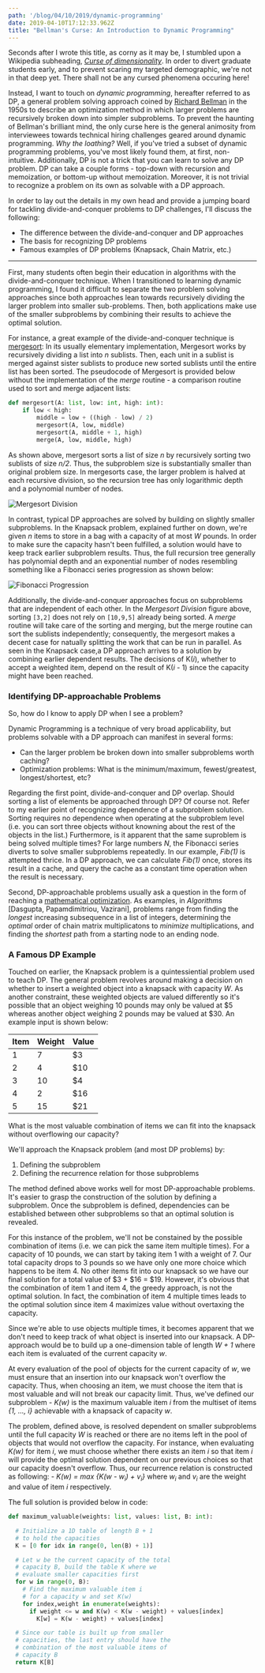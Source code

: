 ```yaml
---
path: '/blog/04/10/2019/dynamic-programming'
date: 2019-04-10T17:12:33.962Z
title: "Bellman's Curse: An Introduction to Dynamic Programming"
---
```


Seconds after I wrote this title, as corny as it may be, I stumbled upon a Wikipedia subheading, [_Curse of dimensionality_](https://en.wikipedia.org/wiki/Curse_of_dimensionality). In order to divert graduate students early, and to prevent scaring my targeted demographic, we're not in that deep yet. There shall not be any cursed phenomena occuring here!

Instead, I want to touch on _dynamic programming_, hereafter referred to as DP, a general problem solving approach coined by [Richard Bellman](https://en.wikipedia.org/wiki/Richard_E._Bellman) in the 1950s to describe an optimization method in which larger problems are recursively broken down into simpler subproblems. To prevent the haunting of Bellman's brilliant mind, the only curse here is the general animosity from interviewees towards technical hiring challenges geared around dynamic programming. _Why the loathing?_ Well, if you've tried a subset of dynamic programming problems, you've most likely found them, at first, non-intuitive. Additionally, DP is not a trick that you can learn to solve any DP problem. DP can take a couple forms - top-down with recursion and memoization, or bottom-up without memoization. Moreover, it is not trivial to recognize a problem on its own as solvable with a DP approach.

In order to lay out the details in my own head and provide a jumping board for tackling divide-and-conquer problems to DP challenges, I'll discuss the following:

- The difference between the divide-and-conquer and DP approaches
- The basis for recognizing DP problems
- Famous examples of DP problems (Knapsack, Chain Matrix, etc.)

---

First, many students often begin their education in algorithms with the divide-and-conquer technique. When I transitioned to learning dynamic programming, I found it difficult to separate the two problem solving approaches since both approaches lean towards recursively dividing the larger problem into smaller sub-problems. Then, both applications make use of the smaller subproblems by combining their results to achieve the optimal solution.

For instance, a great example of the divide-and-conquer technique is [mergesort](https://en.wikipedia.org/wiki/Mergesort): In its usually elementary implementation, Mergesort works by recursively dividing a list into _n_ sublists. Then, each unit in a sublist is merged against sister sublists to produce new sorted sublists until the entire list has been sorted. The pseudocode of Mergesort is provided below without the implementation of the _merge_ routine - a comparison routine used to sort and merge adjacent lists:

```python
def mergesort(A: list, low: int, high: int):
    if low < high:
        middle = low + ((high - low) / 2)
        mergesort(A, low, middle)
        mergesort(A, middle + 1, high)
        merge(A, low, middle, high)
```

As shown above, mergesort sorts a list of size _n_ by recursively sorting two sublists of size _n/2_. Thus, the subproblem size is substantially smaller than original problem size. In mergesorts case, the larger problem is halved at each recursive division, so the recursion tree has only logarithmic depth and a polynomial number of nodes.

![Mergesort Division](https://github.com/oakejp12/Graphics/blob/master/Algorithms/mergesort.png?raw=true)

In contrast, typical DP approaches are solved by building on slightly smaller subproblems. In the Knapsack problem, explained further on down, we're given _n_ items to store in a bag with a capacity of at most _W_ pounds. In order to make sure the capacity hasn't been fulfilled, a solution would have to keep track earlier subproblem results. Thus, the full recursion tree generally has polynomial depth and an exponential number of nodes resembling something like a Fibonacci series progression as shown below:

![Fibonacci Progression](https://github.com/oakejp12/Graphics/blob/master/Algorithms/fibonacci.png?raw=true)

Additionally, the divide-and-conquer approaches focus on subproblems that are independent of each other. In the _Mergesort Division_ figure above, sorting `[3,2]` does not rely on `[10,9,5]` already being sorted. A _merge_ routine will take care of the sorting and merging, but the merge routine can sort the sublists independently; consequently, the mergesort makes a decent case for natually splitting the work that can be run in parallel. As seen in the Knapsack case,a DP approach arrives to a solution by combining earlier dependent results. The decisions of K(_i_), whether to accept a weighted item, depend on the result of K(_i_ - 1) since the capacity might have been reached.

### Identifying DP-approachable Problems

So, how do I know to apply DP when I see a problem?

Dynamic Programming is a technique of very broad applicability, but problems solvable with a DP approach can manifest in several forms:

- Can the larger problem be broken down into smaller subproblems worth caching?
- Optimization problems: What is the minimum/maximum, fewest/greatest, longest/shortest, etc?

Regarding the first point, divide-and-conquer and DP overlap. Should sorting a list of elements be approached through DP? Of course not. Refer to my earlier point of recognizing dependence of a subproblem solution. Sorting requires no dependence when operating at the subproblem level (i.e. you can sort three objects without knowning about the rest of the objects in the list.) Furthermore, is it apparent that the same suproblem is being solved multiple times? For large numbers _N_, the Fibonacci series diverts to solve smaller subproblems repeatedly. In our example, _Fib(1)_ is attempted thrice. In a DP approach, we can calculate _Fib(1)_ once, stores its result in a cache, and query the cache as a constant time operation when the result is necessary.

Second, DP-approachable problems usually ask a question in the form of reaching a [mathematical optimization](https://en.wikipedia.org/wiki/Mathematical_optimization). As examples, in _Algorithms_ [Dasgupta, Papamdimitriou, Vazirani], problems range from finding the _longest_ increasing subsequence in a list of integers, determining the _optimal_ order of chain matrix multiplicatons to _minimize_ multiplications, and finding the _shortest_ path from a starting node to an ending node.

### A Famous DP Example

Touched on earlier, the Knapsack problem is a quintessiential problem used to teach DP. The general problem revolves around making a decision on whether to insert a weighted object into a knapsack with capacity _W_. As another constraint, these weighted objects are valued differently so it's possible that an object weighing 10 pounds may only be valued at $5 whereas another object weighing 2 pounds may be valued at $30. An example input is shown below:

| Item | Weight | Value |
| ---- | ------ | ----- |
| 1    | 7      | \$3   |
| 2    | 4      | \$10  |
| 3    | 10     | \$4   |
| 4    | 2      | \$16  |
| 5    | 15     | \$21  |

What is the most valuable combination of items we can fit into the knapsack without overflowing our capacity?

We'll approach the Knapsack problem (and most DP problems) by:

1. Defining the subproblem
2. Defining the recurrence relation for those subproblems

The method defined above works well for most DP-approachable problems. It's easier to grasp the construction of the solution by defining a subproblem. Once the subproblem is defined, dependencies can be established between other subproblems so that an optimal solution is revealed.

For this instance of the problem, we'll not be constained by the possible combination of items (i.e. we can pick the same item multiple times). For a capacity of 10 pounds, we can start by taking item 1 with a weight of 7. Our total capacity drops to 3 pounds so we have only one more choice which happens to be item 4. No other items fit into our knapsack so we have our final solution for a total value of $3 + $16 = \$19. However, it's obvious that the combination of item 1 and item 4, the greedy approach, is not the optimal solution. In fact, the combination of item 4 multiple times leads to the optimal solution since item 4 maximizes value without overtaxing the capacity.

Since we're able to use objects multiple times, it becomes apparent that we don't need to keep track of what object is inserted into our knapsack. A DP-approach would be to build up a one-dimension table of length _W + 1_ where each item is evaluated of the current capacity _w_.

At every evaluation of the pool of objects for the current capacity of _w_, we must ensure that an insertion into our knapsack won't overflow the capacity. Thus, when choosing an item, we must choose the item that is most valuable and will not break our capacity limit. Thus, we've defined our subproblem - _K(w)_ is the maximum valuable item _i_ from the multiset of items _{1, ..., i}_ achievable with a knapsack of capacity _w_.

The problem, defined above, is resolved dependent on smaller subproblems until the full capacity _W_ is reached or there are no items left in the pool of objects that would not overflow the capacity. For instance, when evaluating _K(w)_ for item _i_, we must choose whether there exists an item _i_ so that item _i_ will provide the optimal solution dependent on our previous choices so that our capacity doesn't overflow. Thus, our recurrence relation is constructed as following: - _K(w) = max {K(w - w<sub>i</sub>) + v<sub>i</sub>}_ where _w<sub>i</sub>_ and _v<sub>i</sub>_ are the weight and value of item _i_ respectively.

The full solution is provided below in code:

```python
def maximum_valuable(weights: list, values: list, B: int):

  # Initialize a 1D table of length B + 1
  # to hold the capacities
  K = [0 for idx in range(0, len(B) + 1)]

  # Let w be the current capacity of the total
  # capacity B, build the table K where we
  # evaluate smaller capacities first
  for w in range(0, B):
    # Find the maximum valuable item i
    # for a capacity w and set K(w)
    for index,weight in enumerate(weights):
      if weight <= w and K(w) < K(w - weight) + values[index]
        K[w] = K(w - weight) + values[index]

  # Since our table is built up from smaller
  # capacities, the last entry should have the
  # combination of the most valuable items of
  # capacity B
  return K[B]
```
